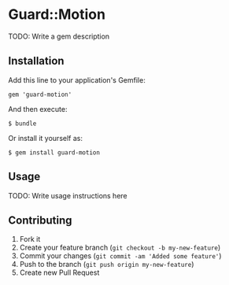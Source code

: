 # Guard::Motion

TODO: Write a gem description

## Installation

Add this line to your application's Gemfile:

    gem 'guard-motion'

And then execute:

    $ bundle

Or install it yourself as:

    $ gem install guard-motion

## Usage

TODO: Write usage instructions here

## Contributing

1. Fork it
2. Create your feature branch (`git checkout -b my-new-feature`)
3. Commit your changes (`git commit -am 'Added some feature'`)
4. Push to the branch (`git push origin my-new-feature`)
5. Create new Pull Request
